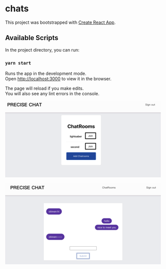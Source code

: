 # chats
This project was bootstrapped with [Create React App](https://github.com/facebook/create-react-app).

## Available Scripts

In the project directory, you can run:

### `yarn start`

Runs the app in the development mode.<br />
Open [http://localhost:3000](http://localhost:3000) to view it in the browser.

The page will reload if you make edits.<br />
You will also see any lint errors in the console.



 ![image](https://github.com/superbatmobile/chats/blob/master/roomList.png)

![image](https://github.com/superbatmobile/chats/blob/master/chatRoom.png)
